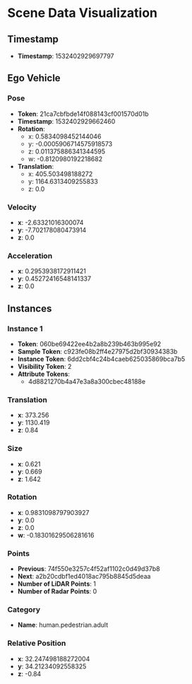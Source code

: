 # Scene Data Visualization

## Timestamp
- **Timestamp**: 1532402929697797

## Ego Vehicle
### Pose
- **Token**: 21ca7cbfbde14f088143cf001570d01b
- **Timestamp**: 1532402929662460
- **Rotation**: 
  - x: 0.5834098452144046
  - y: -0.0005906714575918573
  - z: 0.011375886341344595
  - w: -0.8120980192218682
- **Translation**: 
  - x: 405.503498188272
  - y: 1164.6313409255833
  - z: 0.0

### Velocity
- **x**: -2.63321016300074
- **y**: -7.702178080473914
- **z**: 0.0

### Acceleration
- **x**: 0.2953938172911421
- **y**: 0.45272416548141337
- **z**: 0.0

## Instances
### Instance 1
- **Token**: 060be69422ee4b2a8b239b463b995e92
- **Sample Token**: c923fe08b2ff4e27975d2bf30934383b
- **Instance Token**: 6dd2cbf4c24b4caeb625035869bca7b5
- **Visibility Token**: 2
- **Attribute Tokens**: 
  - 4d8821270b4a47e3a8a300cbec48188e

### Translation
- **x**: 373.256
- **y**: 1130.419
- **z**: 0.84

### Size
- **x**: 0.621
- **y**: 0.669
- **z**: 1.642

### Rotation
- **x**: 0.9831098797903927
- **y**: 0.0
- **z**: 0.0
- **w**: -0.18301629506281616

### Points
- **Previous**: 74f550e3257c4f52af1102c0d49d37b8
- **Next**: a2b20cdbf1ed4018ac795b8845d5deaa
- **Number of LiDAR Points**: 1
- **Number of Radar Points**: 0

### Category
- **Name**: human.pedestrian.adult

### Relative Position
- **x**: 32.247498188272004
- **y**: 34.21234092558325
- **z**: -0.84
